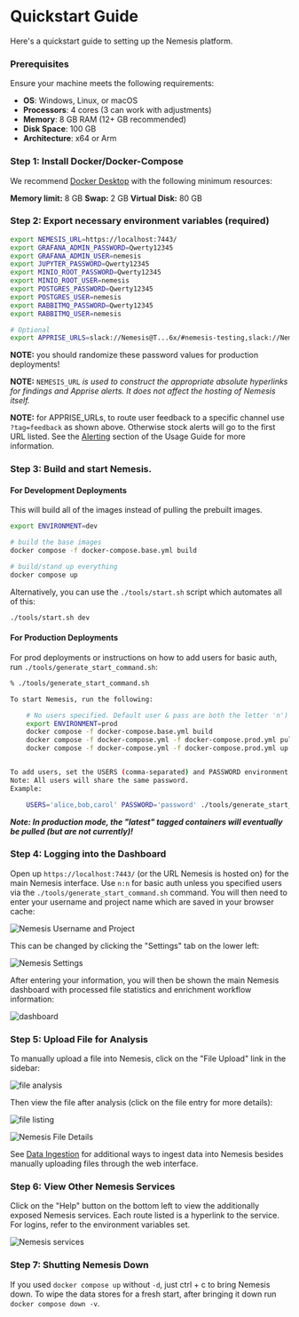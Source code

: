 # Quickstart Guide

Here's a quickstart guide to setting up the Nemesis platform.

### Prerequisites

Ensure your machine meets the following requirements:

- **OS**: Windows, Linux, or macOS
- **Processors**: 4 cores (3 can work with adjustments)
- **Memory**: 8 GB RAM (12+ GB recommended)
- **Disk Space**: 100 GB
- **Architecture**: x64 or Arm

### Step 1: Install Docker/Docker-Compose

We recommend [Docker Desktop](https://www.docker.com/products/docker-desktop/) with the following minimum resources:

**Memory limit:** 8 GB
**Swap:** 2 GB
**Virtual Disk:** 80 GB


### Step 2: Export necessary environment variables (required)

```bash
export NEMESIS_URL=https://localhost:7443/
export GRAFANA_ADMIN_PASSWORD=Qwerty12345
export GRAFANA_ADMIN_USER=nemesis
export JUPYTER_PASSWORD=Qwerty12345
export MINIO_ROOT_PASSWORD=Qwerty12345
export MINIO_ROOT_USER=nemesis
export POSTGRES_PASSWORD=Qwerty12345
export POSTGRES_USER=nemesis
export RABBITMQ_PASSWORD=Qwerty12345
export RABBITMQ_USER=nemesis

# Optional
export APPRISE_URLS=slack://Nemesis@T...6x/#nemesis-testing,slack://Nemesis@T...k/#nemesis-feedback?tag=feedback
```

**NOTE:** you should randomize these password values for production deployments!

**NOTE:** `NEMESIS_URL` _is used to construct the appropriate absolute hyperlinks for findings and Apprise alerts. It does not affect the hosting of Nemesis itself._

**NOTE:** for APPRISE_URLs, to route user feedback to a specific channel use `?tag=feedback` as shown above. Otherwise stock alerts will go to the first URL listed. See the [Alerting](./usage_guide.md#alerting) section of the Usage Guide for more information.

### Step 3: Build and start Nemesis.

#### For Development Deployments

This will build all of the images instead of pulling the prebuilt images.

```bash
export ENVIRONMENT=dev

# build the base images
docker compose -f docker-compose.base.yml build

# build/stand up everything
docker compose up
```

Alternatively, you can use the `./tools/start.sh` script which automates all of this:

```bash
./tools/start.sh dev
```

#### For Production Deployments

For prod deployments or instructions on how to add users for basic auth, run `./tools/generate_start_command.sh`:

```bash
% ./tools/generate_start_command.sh

To start Nemesis, run the following:

    # No users specified. Default user & pass are both the letter 'n')
    export ENVIRONMENT=prod
    docker compose -f docker-compose.base.yml build
    docker compose -f docker-compose.yml -f docker-compose.prod.yml pull
    docker compose -f docker-compose.yml -f docker-compose.prod.yml up


To add users, set the USERS (comma-separated) and PASSWORD environment variables and re-run this script.
Note: All users will share the same password.
Example:

    USERS='alice,bob,carol' PASSWORD='password' ./tools/generate_start_command.sh
```

***Note: In production mode, the "latest" tagged containers will eventually be pulled (but are not currently)!***

### Step 4: Logging into the Dashboard

Open up `https://localhost:7443/` (or the URL Nemesis is hosted on) for the main Nemesis interface. Use `n:n` for basic auth unless you specified users via the `./tools/generate_start_command.sh` command. You will then need to enter your username and project name which are saved in your browser cache:

![Nemesis Username and Project](images/nemesis-dashboard-username-and-project.png)

This can be changed by clicking the "Settings" tab on the lower left:

![Nemesis Settings](images/nemesis-dashboard-settings.png)

After entering your information, you will then be shown the main Nemesis dashboard with processed file statistics and enrichment workflow information:

![dashboard](images/nemesis-dashboard.png)

### Step 5: Upload File for Analysis

To manually upload a file into Nemesis, click on the "File Upload" link in the sidebar:

![file analysis](images/nemesis-dashboard-file-upload_success.png)

Then view the file after analysis (click on the file entry for more details):

![file listing](images/nemesis-dashboard-files.png)

![Nemesis File Details](images/nemesis-dashboard-file-details.png)

See [Data Ingestion](./usage_guide.md#data-ingestion) for additional ways to ingest data into Nemesis besides manually uploading files through the web interface.

### Step 6: View Other Nemesis Services

Click on the "Help" button on the bottom left to view the additionally exposed Nemesis services. Each route listed is a hyperlink to the service. For logins, refer to the environment variables set.

![Nemesis services](images/nemesis-dashboard-services.png)

### Step 7: Shutting Nemesis Down

If you used `docker compose up` without `-d`, just ctrl + c to bring Nemesis down. To wipe the data stores for a fresh start, after bringing it down run `docker compose down -v`.
